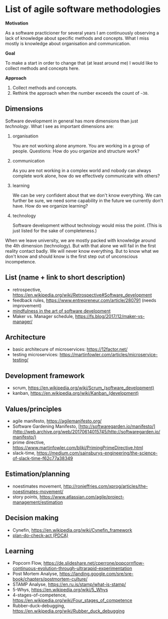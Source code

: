 # List of agile software methodologies

**Motivation**

As a software practicioner for several years I am continuously observing 
a lack of knowledge about specific methods and concepts. What I miss 
mostly is knowledge about organisation and communication.

**Goal**

To make a start in order to change that (at least around me) I would 
like to collect methods and concepts here.

**Approach**

1. Collect methods and concepts.
1. Rethink the approach when the number exceeds the count of `~30`.

## Dimensions
Software development in general has more dimensions than just *technology*. 
What I see as important dimensions are:
1. organisation
   
   You are not working alone anymore. You are working in a group of people.
   Questions: How do you organize and structure work?
   
2. communication
   
   As you are not working in a complex world and nobody can always complete work alone, how do we effectively communicate with others?
   
3. learning

   We can be very confident about that we don't know everything. We can further be sure, we need some capability in the future we currently don't have. How do we organize learning?
   
4. technology

   Software development without technology would miss the point. (This is just listed for the sake of completeness.)

When we leave university, we are mostly packed with knowledge around the 4th dimension (technology). But with that alone we will fail in the first reality contact badly. 
We will never know everything. But to know what we don't know and should know is the first step out of unconscious incompetence.


## List (name + link to short description)

- retrospective, https://en.wikipedia.org/wiki/Retrospective#Software_development
- feedback rules, https://www.entrepreneur.com/article/280791 (needs improvement)
- [mindfulness in the art of software development](mindfulness.md)
- Maker vs. Manager schedule, https://fs.blog/2017/12/maker-vs-manager/

## Architecture
- basic architecure of microservices: https://12factor.net/
- testing microservices: https://martinfowler.com/articles/microservice-testing/

## Development framework

- scrum, https://en.wikipedia.org/wiki/Scrum_(software_development)
- kanban, https://en.wikipedia.org/wiki/Kanban_(development)

## Values/principles

- agile manifesto, https://agilemanifesto.org/
- Software Gardening Manifesto, [http://softwaregarden.io/manifesto/](http://web.archive.org/web/20170614015745/http://softwaregarden.io/manifesto/)
- prime directive, https://www.martinfowler.com/bliki/PrimingPrimeDirective.html
- slack-time, https://medium.com/sainsburys-engineering/the-science-of-slack-time-f62c77a38349

## Estimation/planning

- noestimates movement, http://ronjeffries.com/xprog/articles/the-noestimates-movement/
- story points, https://www.atlassian.com/agile/project-management/estimation

## Decision making

- Cynefin, https://en.wikipedia.org/wiki/Cynefin_framework
- [plan-do-check-act (PDCA)](PDCA.md)

## Learning
- Popcorn Flow, https://de.slideshare.net/cperrone/popcornflow-continuous-evolution-through-ultrarapid-experimentation
- Post Mortem Analyse, https://landing.google.com/sre/sre-book/chapters/postmortem-culture/
- STAMP Analyse, https://en.ru.is/stamp/what-is-stamp/
- 5-Whys, https://en.wikipedia.org/wiki/5_Whys 
- 4-stages-of-competence, https://en.wikipedia.org/wiki/Four_stages_of_competence
- Rubber-duck-debugging, https://en.wikipedia.org/wiki/Rubber_duck_debugging
